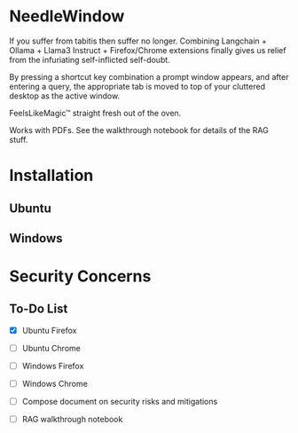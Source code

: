 # NeedleWindow

If you suffer from tabitis then suffer no longer. 
Combining Langchain + Ollama + Llama3 Instruct + Firefox/Chrome extensions finally gives us relief from the infuriating self-inflicted self-doubt. 

By pressing a shortcut key combination a prompt window appears, and after entering a query, the appropriate tab is moved to top of your cluttered desktop as the active window.

FeelsLikeMagic™ straight fresh out of the oven.

Works with PDFs. See the walkthrough notebook for details of the RAG stuff.

# Installation
## Ubuntu


## Windows

# Security Concerns


## To-Do List
- [X] Ubuntu Firefox
- [ ] Ubuntu Chrome
- [ ] Windows Firefox
- [ ] Windows Chrome
- [ ] Compose document on security risks and mitigations
- [ ] RAG walkthrough notebook

